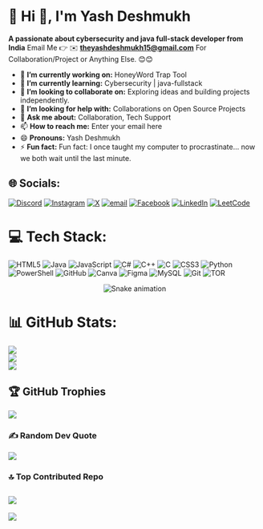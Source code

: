 # 💫 Hi 👋, I'm Yash Deshmukh
**A passionate about cybersecurity and java full-stack developer from India**
Email Me 👉 ✉️ **theyashdeshmukh15@gmail.com** For Collaboration/Project or Anything Else. 😊😊

- 🔭 **I’m currently working on:** HoneyWord Trap Tool
- 🌱 **I’m currently learning:** Cybersecurity | java-fullstack
- 👯 **I’m looking to collaborate on:** Exploring ideas and building projects independently.
- 🤔 **I’m looking for help with:** Collaborations on Open Source Projects
- 💬 **Ask me about:** Collaboration, Tech Support
- 📫 **How to reach me:** Enter your email here
- 😄 **Pronouns:** Yash Deshmukh
- ⚡ **Fun fact:** Fun fact: I once taught my computer to procrastinate… now we both wait until the last minute.

## 🌐 Socials:

[![Discord](https://img.shields.io/badge/Discord-%237289DA.svg?logo=discord&logoColor=white)](https://discord.gg/https://discord.gg/6KesurZx)  [![Instagram](https://img.shields.io/badge/Instagram-%23E4405F.svg?logo=Instagram&logoColor=white)](https://instagram.com/yash_deshmukh_x) [![X](https://img.shields.io/badge/X-black.svg?logo=X&logoColor=white)](https://x.com/@YASHDESHMUKH158) [![email](https://img.shields.io/badge/Email-D14836?logo=gmail&logoColor=white)](mailto:theyashdeshmukh15@gmail.com) [![Facebook](https://img.shields.io/badge/Facebook-%231877F2.svg?logo=Facebook&logoColor=white)](https://www.facebook.com/share/19NG365NDd/) [![LinkedIn](https://img.shields.io/badge/-LinkedIn-0077B5?style=flat-square&logo=linkedin&logoColor=white)](https://linkedin.com/in/yash-deshmukh-b9447b386) [![LeetCode](https://img.shields.io/badge/LeetCode-FFA116?style=flat-square&logo=leetcode&logoColor=black)](https://leetcode.com/yash_dalvee)

# 💻 Tech Stack:

![HTML5](https://img.shields.io/badge/html5-%23E34F26.svg?style=for-the-badge&logo=html5&logoColor=white) ![Java](https://img.shields.io/badge/java-%23ED8B00.svg?style=for-the-badge&logo=openjdk&logoColor=white) ![JavaScript](https://img.shields.io/badge/javascript-%23323330.svg?style=for-the-badge&logo=javascript&logoColor=%23F7DF1E) ![C#](https://img.shields.io/badge/c%23-%23239120.svg?style=for-the-badge&logo=csharp&logoColor=white) ![C++](https://img.shields.io/badge/c++-%2300599C.svg?style=for-the-badge&logo=c%2B%2B&logoColor=white) ![C](https://img.shields.io/badge/c-%2300599C.svg?style=for-the-badge&logo=c&logoColor=white) ![CSS3](https://img.shields.io/badge/css3-%231572B6.svg?style=for-the-badge&logo=css3&logoColor=white) ![Python](https://img.shields.io/badge/python-3670A0?style=for-the-badge&logo=python&logoColor=ffdd54) ![PowerShell](https://img.shields.io/badge/PowerShell-%235391FE.svg?style=for-the-badge&logo=powershell&logoColor=white) ![GitHub](https://img.shields.io/badge/github-%23121011.svg?style=for-the-badge&logo=github&logoColor=white) ![Canva](https://img.shields.io/badge/Canva-%2300C4CC.svg?style=for-the-badge&logo=Canva&logoColor=white) ![Figma](https://img.shields.io/badge/figma-%23F24E1E.svg?style=for-the-badge&logo=figma&logoColor=white) ![MySQL](https://img.shields.io/badge/mysql-4479A1.svg?style=for-the-badge&logo=mysql&logoColor=white) ![Git](https://img.shields.io/badge/git-%23F05033.svg?style=for-the-badge&logo=git&logoColor=white) ![TOR](https://img.shields.io/badge/tor-%237E4798.svg?style=for-the-badge&logo=tor-project&logoColor=white)
<!-- Snake Game Repo View -->

<div align="center">
  <img src="https://profile-readme-generator.com/assets/snake.svg" alt="Snake animation" />
</div>

# 📊 GitHub Stats:

![](https://github-readme-stats.vercel.app/api?username=Yash-Deshmukh-coder&theme=dark&hide_border=false&include_all_commits=true&count_private=false)<br/>
![](https://nirzak-streak-stats.vercel.app/?user=Yash-Deshmukh-coder&theme=dark&hide_border=false)<br/>
![](https://github-readme-stats.vercel.app/api/top-langs/?username=Yash-Deshmukh-coder&theme=dark&hide_border=false&include_all_commits=true&count_private=false&layout=compact)
## 🏆 GitHub Trophies
![](https://github-profile-trophy.vercel.app/?username=Yash-Deshmukh-coder&theme=radical&no-frame=false&no-bg=true&margin-w=4)
### ✍️ Random Dev Quote
![](https://quotes-github-readme.vercel.app/api?type=horizontal&theme=radical)
### 🔝 Top Contributed Repo
![](https://github-contributor-stats.vercel.app/api?username=Yash-Deshmukh-coder&limit=5&theme=dark&combine_all_yearly_contributions=true)
---
[![](https://visitcount.itsvg.in/api?id=Yash-Deshmukh-coder&icon=0&color=0)](https://visitcount.itsvg.in)

<!-- Proudly created with GPRM ( https://gprm.itsvg.in ) -->

